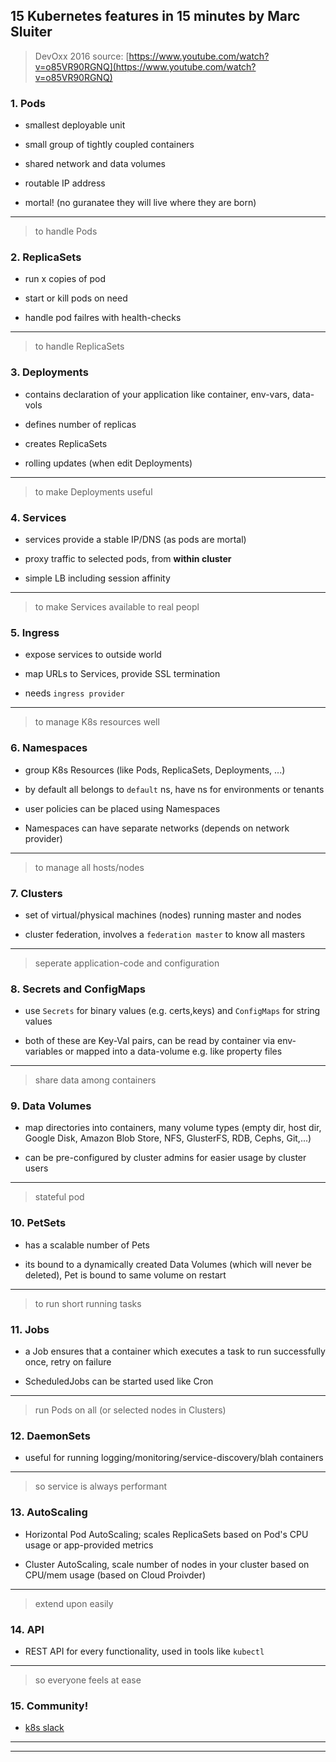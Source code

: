 
## 15 Kubernetes features in 15 minutes by Marc Sluiter

> DevOxx 2016
> source: [https://www.youtube.com/watch?v=o85VR90RGNQ](https://www.youtube.com/watch?v=o85VR90RGNQ)

### 1. Pods

* smallest deployable unit

* small group of tightly coupled containers

* shared network and data volumes

* routable IP address

* mortal! (no guranatee they will live where they are born)

---

> to handle Pods

### 2. ReplicaSets

* run x copies of pod

* start or kill pods on need

* handle pod failres with health-checks

---

> to handle ReplicaSets

### 3. Deployments

* contains declaration of your application like container, env-vars, data-vols

* defines number of replicas

* creates ReplicaSets

* rolling updates (when edit Deployments)

---

> to make Deployments useful

### 4. Services

* services provide a stable IP/DNS (as pods are mortal)

* proxy traffic to selected pods, from **within cluster**

* simple LB including session affinity

---

> to make Services available to real peopl

### 5. Ingress

* expose services to outside world

* map URLs to Services, provide SSL termination

* needs `ingress provider`

---

> to manage K8s resources well

### 6. Namespaces

* group K8s Resources (like Pods, ReplicaSets, Deployments, ...)

* by default all belongs to `default` ns, have ns for environments or tenants

* user policies can be placed using Namespaces

* Namespaces can have separate networks (depends on network provider)

---

> to manage all hosts/nodes

### 7. Clusters

* set of virtual/physical machines (nodes) running master and nodes

* cluster federation, involves a `federation master` to know all masters

---

> seperate application-code and configuration

### 8. Secrets and ConfigMaps

* use `Secrets` for binary values (e.g. certs,keys) and `ConfigMaps` for string values

* both of these are Key-Val pairs, can be read by container via env-variables or mapped into a data-volume e.g. like property files

---

> share data among containers

### 9. Data Volumes

* map directories into containers, many volume types (empty dir, host dir, Google Disk, Amazon Blob Store, NFS, GlusterFS, RDB, Cephs, Git,...)

* can be pre-configured by cluster admins for easier usage by  cluster users

---

> stateful pod

### 10. PetSets

* has a scalable number of Pets

* its bound to a dynamically created Data Volumes (which will never be deleted), Pet is bound to same volume on restart

---

> to run short running tasks

### 11. Jobs

* a Job ensures that a container which executes a task to run successfully once, retry on failure

* ScheduledJobs can be started used like Cron

---

> run Pods on all (or selected nodes in Clusters)

### 12. DaemonSets

* useful for running logging/monitoring/service-discovery/blah containers

---

> so service is always performant

### 13. AutoScaling

* Horizontal Pod AutoScaling; scales ReplicaSets based on Pod's CPU usage or app-provided metrics

* Cluster AutoScaling, scale number of nodes in your cluster based on CPU/mem usage (based on Cloud Proivder)

---

> extend upon easily

### 14. API

* REST API for every functionality, used in tools like `kubectl`

---

> so everyone feels at ease

### 15. Community!

* [k8s slack](https://kubernetes.slack.com/)

---
---
